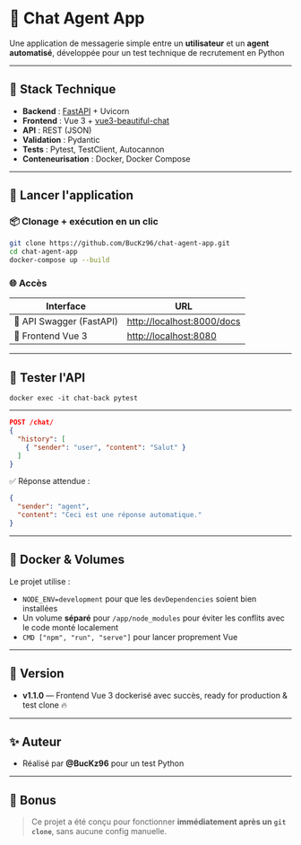 # 💬 Chat Agent App

Une application de messagerie simple entre un **utilisateur** et un **agent automatisé**, développée pour un test technique de recrutement en Python 

---

## 🧠 Stack Technique

- **Backend** : [FastAPI](https://fastapi.tiangolo.com/) + Uvicorn
- **Frontend** : Vue 3 + [vue3-beautiful-chat](https://github.com/mattmezza/vue-beautiful-chat)
- **API** : REST (JSON)
- **Validation** : Pydantic
- **Tests** : Pytest, TestClient, Autocannon
- **Conteneurisation** : Docker, Docker Compose

---

## 🚀 Lancer l'application

### 📦 Clonage + exécution en un clic

```bash
git clone https://github.com/BucKz96/chat-agent-app.git
cd chat-agent-app
docker-compose up --build
```

### 🌐 Accès

| Interface | URL |
|----------|-----|
| 🎯 API Swagger (FastAPI) | [http://localhost:8000/docs](http://localhost:8000/docs) |
| 💬 Frontend Vue 3        | [http://localhost:8080](http://localhost:8080) |

---

## 🧪 Tester l'API

```
docker exec -it chat-back pytest    
```

---
```json
POST /chat/
{
  "history": [
    { "sender": "user", "content": "Salut" }
  ]
}
```

✅ Réponse attendue :

```json
{
  "sender": "agent",
  "content": "Ceci est une réponse automatique."
}
```


---

## 🐳 Docker & Volumes

Le projet utilise :

- `NODE_ENV=development` pour que les `devDependencies` soient bien installées
- Un volume **séparé** pour `/app/node_modules` pour éviter les conflits avec le code monté localement
- `CMD ["npm", "run", "serve"]` pour lancer proprement Vue

---

## 🌿 Version

- **v1.1.0** — Frontend Vue 3 dockerisé avec succès, ready for production & test clone 🔥

---

## ✨ Auteur

- Réalisé par **@BucKz96** pour un test Python  

---

## 💬 Bonus

> Ce projet a été conçu pour fonctionner **immédiatement après un `git clone`**, sans aucune config manuelle.
